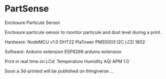 # PartSense
Enclosure Particule Sensor

Enclosure particule sensor to monitor particule and dust level during a print.

Hardware:
  NodeMCU v1.0
  DHT22
  PlaTower PMS5003
  I2C LCD 1602
  
 Software:
  Arduino extension
  ESP8266 arduino extension
  
Print in real time on LCd:
  Temperature
  Humidity
  AQi
  APM 1.0

Soon a 3d-printed will be published on thingiverse ...
